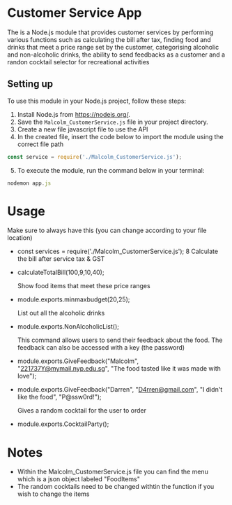# Customer Service App

The is a Node.js module that provides customer services by performing various functions such as calculating the bill after tax, finding food and drinks that meet a price range set by the customer, categorising alcoholic and non-alcoholic drinks, the ability to send feedbacks as a customer and a randon cocktail selector for recreational activities

## Setting up

To use this module in your Node.js project, follow these steps:

1. Install Node.js from https://nodejs.org/.
2. Save the `Malcolm_CustomerService.js` file in your project directory.
3. Create a new file javascript file to use the API
4. In the created file, insert the code below to import the module using the correct file path
  ```js
  const service = require('./Malcolm_CustomerService.js');
  ```
5. To execute the module, run the command below in your terminal:
  ```js
  nodemon app.js
  ```

# Usage

   Make sure to always have this (you can change according to your file location)
- const services = require('./Malcolm_CustomerService.js');
8 
  Calculate the bill after service tax & GST
- calculateTotalBill(100,9,10,40);

  Show food items that meet these price ranges
- module.exports.minmaxbudget(20,25);

  List out all the alcoholic drinks
- module.exports.NonAlcoholicList();

  This command allows users to send their feedback about the food. The feedback can also be accessed with a key (the password)
- module.exports.GiveFeedback("Malcolm",  "221737Y@mymail.nyp.edu.sg", "The food tasted like it was made with love");
- module.exports.GiveFeedback("Darren", "D4rren@gmail.com", "I didn't like the food", "P@ssw0rd!");

  Gives a random cocktail for the user to order
- module.exports.CocktailParty();

# Notes

- Within the Malcolm_CustomerService.js file you can find the menu which is a json object labeled "FoodItems"
- The random cocktails need to be changed withtin the function if you wish to change the items